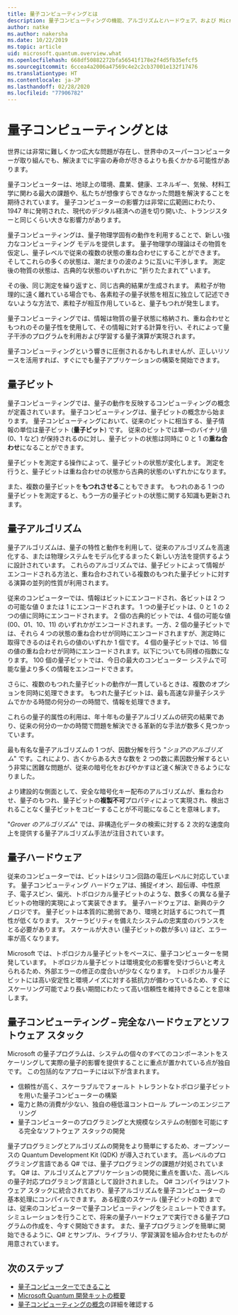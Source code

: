 ```yaml
---
title: 量子コンピューティングとは
description: 量子コンピューティングの機能、アルゴリズムとハードウェア、および Microsoft Quantum 開発キット (QDK) の概要。
author: natke
ms.author: nakersha
ms.date: 10/22/2019
ms.topic: article
uid: microsoft.quantum.overview.what
ms.openlocfilehash: 668df50882272bfa56541f178e2f4d5fb35efcf5
ms.sourcegitcommit: 6ccea4a2006a47569c4e2c2cb37001e132f17476
ms.translationtype: HT
ms.contentlocale: ja-JP
ms.lasthandoff: 02/28/2020
ms.locfileid: "77906782"
---
```

# <a name="what-is-quantum-computing"></a>量子コンピューティングとは

世界には非常に難しくかつ広大な問題が存在し、世界中のスーパーコンピューターが取り組んでも、解決までに宇宙の寿命が尽きるよりも長くかかる可能性があります。

量子コンピューターは、地球上の環境、農業、健康、エネルギー、気候、材料工学に関わる最大の課題や、私たちが想像すらできなかった問題を解決することを期待されています。 量子コンピューターの影響力は非常に広範囲にわたり、1947 年に発明された、現代のデジタル経済への道を切り開いた、トランジスターと同じくらい大きな影響力があります。

量子コンピューティングは、量子物理学固有の動作を利用することで、新しい強力なコンピューティング モデルを提供します。 量子物理学の理論はその物質を仮定し、量子レベルで従来の複数の状態の重ね合わせにすることができます。 そしてこれらの多くの状態は、潮だまりの波のように互いに干渉します。  測定後の物質の状態は、古典的な状態のいずれかに "折りたたまれて" います。 

その後、同じ測定を繰り返すと、同じ古典的結果が生成されます。  素粒子が物理的に遠く離れている場合でも、各素粒子の量子状態を相互に独立して記述できないような方法で、素粒子が相互作用していると、量子もつれが発生します。  

量子コンピューティングでは、情報は物質の量子状態に格納され、重ね合わせともつれのその量子性を使用して、その情報に対する計算を行い、それによって量子干渉のプログラムを利用および学習する量子演算が実現されます。

量子コンピューティングという響きに圧倒されるかもしれませんが、正しいリソースを活用すれば、すぐにでも量子アプリケーションの構築を開始できます。

## <a name="the-qubit"></a>量子ビット

量子コンピューティングでは、量子の動作を反映するコンピューティングの概念が定義されています。  量子コンピューティングは、量子ビットの概念から始まります。  量子コンピューティングにおいて、従来のビットに相当する、量子情報の単位は量子ビット (**量子ビット**) です。 従来のビットでは単一のバイナリ値 (0、1 など) が保持されるのに対し、量子ビットの状態は同時に 0 と 1 の**重ね合わせ**になることができます。  

量子ビットを測定する操作によって、量子ビットの状態が変化します。 測定を行うと、量子ビットは重ね合わせの状態から古典的状態のいずれかになります。  

また、複数の量子ビットを**もつれさせる**こともできます。 もつれのある 1 つの量子ビットを測定すると、もう一方の量子ビットの状態に関する知識も更新されます。

## <a name="quantum-algorithms"></a>量子アルゴリズム

量子アルゴリズムは、量子の特性と動作を利用して、従来のアルゴリズムを高速化する、または物理システムをモデル化するまったく新しい方法を提供するように設計されています。  これらのアルゴリズムでは、量子ビットによって情報がエンコードされる方法と、重ね合わされている複数のもつれた量子ビットに対する演算の並列的性質が利用されます。  

従来のコンピューターでは、情報はビットにエンコードされ、各ビットは 2 つの可能な値 0 または 1 にエンコードされます。  1 つの量子ビットは、0 と 1 の 2 つの値に同時にエンコードされます。  2 個の古典的ビットでは、4 個の可能な値 (00、01、10、11) のいずれかがエンコードされます。一方、2 個の量子ビットでは、それら 4 つの状態の重ね合わせが同時にエンコードされますが、測定時に取得できるのはそれらの値のいずれか 1 個です。 4 個の量子ビットでは、16 個の値の重ね合わせが同時にエンコードされます。以下についても同様の指数になります。  100 個の量子ビットでは、今日の最大のコンピューター システムで可能な量より多くの情報をエンコードできます。  

さらに、複数のもつれた量子ビットの動作が一貫しているときは、複数のオプションを同時に処理できます。 もつれた量子ビットは、最も高速な非量子システムでかかる時間の何分の一の時間で、情報を処理できます。

これらの量子的属性の利用は、年十年もの量子アルゴリズムの研究の結果であり、従来の何分の一かの時間で問題を解決できる革新的な手法が数多く見つかっています。  

最も有名な量子アルゴリズムの 1 つが、因数分解を行う "_ショアのアルゴリズム_" です。これにより、古くからある大きな数を 2 つの数に素因数分解するという非常に困難な問題が、従来の暗号化をおびやかすほど速く解決できるようになりました。

より建設的な側面として、安全な暗号化キー配布のアルゴリズムが、重ね合わせ、量子のもつれ、量子ビットの**複製不可**プロパティによって実現され、検出されることなく量子ビットをコピーすることが不可能になることを意味します。

"_Grover のアルゴリズム_" では、非構造化データの検索に対する 2 次的な速度向上を提供する量子アルゴリズム手法が注目されています。

## <a name="quantum-hardware"></a>量子ハードウェア

従来のコンピューターでは、ビットはシリコン回路の電圧レベルに対応しています。 量子コンピューティング ハードウェアは、捕捉イオン、超伝導、中性原子、電子スピン、偏光、トポロジカル量子ビットのような、数多くの異なる量子ビットの物理的実現によって実装できます。 量子ハードウェアは、新興のテクノロジです。 量子ビットは本質的に脆弱であり、環境と対話するにつれて一貫性が低くなります。 スケーラビリティを備えたシステムの忠実度のバランスをとる必要があります。 スケールが大きい (量子ビットの数が多い) ほど、エラー率が高くなります。

Microsoft では、トポロジカル量子ビットをベースに、量子コンピューターを開発しています。 トポロジカル量子ビットは環境変化の影響を受けづらいと考えられるため、外部エラーの修正の度合いが少なくなります。 トロポジカル量子ビットには高い安定性と環境ノイズに対する抵抗力が備わっているため、すぐにスケーリング可能でより長い期間にわたって高い信頼性を維持できることを意味します。

## <a name="quantum-computing--a-full-hardware-and-software-stack"></a>量子コンピューティング – 完全なハードウェアとソフトウェア スタック

Microsoft の量子プログラムは、システムの個々のすべてのコンポーネントをスケーリングして実際の量子的影響を提供することに重点が置かれている点が独自です。 この包括的なアプローチには以下が含まれます。

* 信頼性が高く、スケーラブルでフォールト トレラントなトポロジ量子ビットを用いた量子コンピューターの構築 
* 電力と熱の消費が少ない、独自の極低温コントロール プレーンのエンジニアリング 
* 量子コンピューターのプログラミングと大規模なシステムの制御を可能にする完全なソフトウェア スタックの開発

量子プログラミングとアルゴリズムの開発をより簡単にするため、オープンソースの Quantum Development Kit (QDK) が導入されています。 高レベルのプログラミング言語である Q# では、量子プログラミングの課題が対処されています。  Q# は、アルゴリズムとアプリケーションの開発に重点を置いた、高レベルの量子対応プログラミング言語として設計されました。 Q# コンパイラはソフトウェア スタックに統合されており、量子アルゴリズムを量子コンピューターの基本処理にコンパイルできます。  ある程度のスケール (量子ビットの数) までは、従来のコンピューターで量子コンピューティングをシミュレートできます。 シミュレーションを行うことで、将来の量子ハードウェアで実行できる量子プログラムの作成を、今すぐ開始できます。  また、量子プログラミングを簡単に開始できるように、Q# とサンプル、ライブラリ、学習演習を組み合わせたものが用意されています。 

## <a name="next-steps"></a>次のステップ

* [量子コンピューターでできること](xref:microsoft.quantum.overview.computers)
* [Microsoft Quantum 開発キットの概要](xref:microsoft.quantum.welcome)
* [量子コンピューティングの概念](xref:microsoft.quantum.concepts.intro)の詳細を確認する
